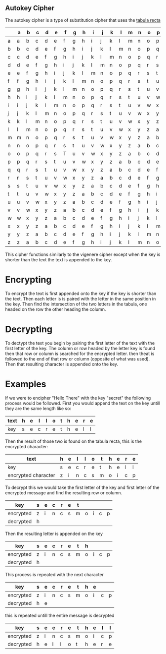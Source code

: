 ## Autokey Cipher

The autokey cipher is a type of substitution cipher that uses the [tabula recta](https://en.wikipedia.org/wiki/Tabula_recta)

||a|b|c|d|e|f|g|h|i|j|k|l|m|n|o|p|q|r|s|t|u|v|w|x|y|z|
|--|-|-|-|-|-|-|-|-|-|-|-|-|-|-|-|-|-|-|-|-|-|-|-|-|-|-|
|a|a|b|c|d|e|f|g|h|i|j|k|l|m|n|o|p|q|r|s|t|u|v|w|x|y|z|
|b|b|c|d|e|f|g|h|i|j|k|l|m|n|o|p|q|r|s|t|u|v|w|x|y|z|a|
|c|c|d|e|f|g|h|i|j|k|l|m|n|o|p|q|r|s|t|u|v|w|x|y|z|a|b|
|d|d|e|f|g|h|i|j|k|l|m|n|o|p|q|r|s|t|u|v|w|x|y|z|a|b|c|
|e|e|f|g|h|i|j|k|l|m|n|o|p|q|r|s|t|u|v|w|x|y|z|a|b|c|d|
|f|f|g|h|i|j|k|l|m|n|o|p|q|r|s|t|u|v|w|x|y|z|a|b|c|d|e|
|g|g|h|i|j|k|l|m|n|o|p|q|r|s|t|u|v|w|x|y|z|a|b|c|d|e|f|
|h|h|i|j|k|l|m|n|o|p|q|r|s|t|u|v|w|x|y|z|a|b|c|d|e|f|g|
|i|i|j|k|l|m|n|o|p|q|r|s|t|u|v|w|x|y|z|a|b|c|d|e|f|g|h|
|j|j|k|l|m|n|o|p|q|r|s|t|u|v|w|x|y|z|a|b|c|d|e|f|g|h|i|
|k|k|l|m|n|o|p|q|r|s|t|u|v|w|x|y|z|a|b|c|d|e|f|g|h|i|j|
|l|l|m|n|o|p|q|r|s|t|u|v|w|x|y|z|a|b|c|d|e|f|g|h|i|j|k|
|m|m|n|o|p|q|r|s|t|u|v|w|x|y|z|a|b|c|d|e|f|g|h|i|j|k|l|
|n|n|o|p|q|r|s|t|u|v|w|x|y|z|a|b|c|d|e|f|g|h|i|j|k|l|m|
|o|o|p|q|r|s|T|u|v|w|x|y|z|a|b|c|d|e|f|g|h|i|j|k|l|m|n|
|p|p|q|r|s|t|u|v|w|x|y|z|a|b|c|d|e|f|g|h|i|j|k|l|m|n|o|
|q|q|r|s|t|u|v|w|x|y|z|a|b|c|d|e|f|g|h|i|j|k|l|m|n|o|p|
|r|r|s|t|u|v|w|x|y|z|a|b|c|d|e|f|g|h|i|j|k|l|m|n|o|p|q|
|s|s|t|u|v|w|x|y|z|a|b|c|d|e|f|g|h|i|j|k|l|m|n|o|p|q|r|
|t|t|u|v|w|x|y|z|a|b|c|d|e|f|g|h|i|j|k|l|m|n|o|p|q|r|s|
|u|u|v|w|x|y|z|a|b|c|d|e|f|g|h|i|j|k|l|m|n|o|p|q|r|s|t|
|v|v|w|x|y|z|a|b|c|d|e|f|g|h|i|j|k|l|m|n|o|p|q|r|s|t|u|
|w|w|x|y|z|a|b|c|d|e|f|g|h|i|j|k|l|m|n|o|p|q|r|s|t|u|v|
|x|x|y|z|a|b|c|d|e|f|g|h|i|j|k|l|m|n|o|p|q|r|s|t|u|v|w|
|y|y|z|a|b|c|d|e|f|g|h|i|j|k|l|m|n|o|p|q|r|s|t|u|v|w|x|
|z|z|a|b|c|d|e|f|g|h|i|j|k|l|m|n|o|p|q|r|s|t|u|v|w|x|y|

This cipher functions similarly to the vigenere cipher except
when the key is shorter than the text the text is appended to the key. 

# Encrypting

To encrypt the text is first appended onto the key if the key is shorter than the text. Then each letter is is paired with the letter in the same position in the key. Then find the intersection of the two letters in the tabula, one headed on the row the other heading the column. 

# Decrypting

To dectypt the text you begin by pairing the first letter of the text with the first letter of the key. The column or row headed by the letter key is found then that row or column is searched for the encrypted letter. then theat is followed to the end of that row or column (opposite of what was used). Then that resulting character is appended onto the key. 

# Examples

If we were to encipher "Hello There" with the key "secret" the following process would be followed. First you would append the text on the key untill they are the same length like so:

|text|h|e|l|l|o|t|h|e|r|e|
|----|-|-|-|-|-|-|-|-|-|-|
|key |s|e|c|r|e|t|h|e|l|l|

Then the result of those two is found on the tabula recta, this is the encrypted character:

|text|h|e|l|l|o|t|h|e|r|e|
|----|-|-|-|-|-|-|-|-|-|-|
|key |s|e|c|r|e|t|h|e|l|l|
|encrypted character| z|i|n|c|s|m|o|i|c|p|

To decrypt this we would take the first letter of the key and first letter of the encrypted message and find the resulting row or column. 

|key|s|e|c|r|e|t|||||
|---|-|-|-|-|-|-|-|-|-|-|
|encrypted|z|i|n|c|s|m|o|i|c|p|
|decrypted|h|

Then the resulting letter is appended on the key

|key|s|e|c|r|e|t|h||||
|---|-|-|-|-|-|-|-|-|-|-|
|encrypted|z|i|n|c|s|m|o|i|c|p|
|decrypted|h|

This process is repeated with the next character


|key|s|e|c|r|e|t|h|e|||
|---|-|-|-|-|-|-|-|-|-|-|
|encrypted|z|i|n|c|s|m|o|i|c|p|
|decrypted|h|e|

this is repeated untill the entire message is decrypted

|key|s|e|c|r|e|t|h|e|l|l|
|---|-|-|-|-|-|-|-|-|-|-|
|encrypted|z|i|n|c|s|m|o|i|c|p|
|decrypted|h|e|l|l|o|t|h|e|r|e|